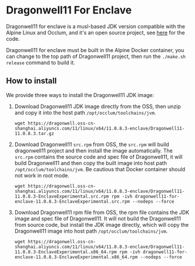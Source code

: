 # Dragonwell11 For Enclave

Dragonwell11 for enclave is a musl-based JDK version compatible with the Alpine Linux and Occlum, and it's an open source project, see [here](https://github.com/alibaba/dragonwell11/tree/dragonwell-for-enclave) for the code.

Dragonwell11 for enclave must be built in the Alpine Docker container, you can change to the top path of Dragonwell11 project, then run the `./make.sh release` command to build it.

## How to install

We provide three ways to install the Dragonwell11 JDK image:

1. Download Dragonwell11 JDK image directly from the OSS, then unzip and copy it into the host path `/opt/occlum/toolchains/jvm`.
    ```
    wget https://dragonwell.oss-cn-shanghai.aliyuncs.com/11/linux/x64/11.0.8.3-enclave/Dragonwell11-11.0.8.3.tar.gz
    ```

2. Download Dragonwell11 `src.rpm` from OSS, the `src.rpm` will build dragonwell11 project and then install the image automatically. The `src.rpm` contains the source code and spec file of Dragonwell11, it will build Dragonwell11 and then copy the built image into host path `/opt/occlum/toolchains/jvm`. Be cautious that Docker container should not work in root mode.
    ```
    wget https://dragonwell.oss-cn-shanghai.aliyuncs.com/11/linux/x64/11.0.8.3-enclave/Dragonwell11-11.0.8.3-EnclaveExperimental.src.rpm rpm -ivh dragonwell11-for-enclave-11.0.8.3-EnclaveExperimental.src.rpm --nodeps --force
    ```

3. Download Dragonwell11 rpm file from OSS, the rpm file contains the JDK image and spec file of Dragonwell11. It will not build the Dragonwell11 from source code, but install the JDK image directly, which will copy the Dragonwell11 image into host path `/opt/occlum/toolchains/jvm`.
    ```
    wget https://dragonwell.oss-cn-shanghai.aliyuncs.com/11/linux/x64/11.0.8.3-enclave/Dragonwell11-11.0.8.3-EnclaveExperimental.x86_64.rpm rpm -ivh dragonwell11-for-enclave-11.0.8.3-EnclaveExperimental.x86_64.rpm --nodeps --force
    ```
